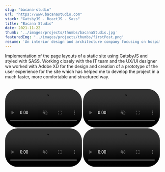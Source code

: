 ```yaml
---
slug: "bacana-studio"
url: "https://www.bacanastudio.com"
stack: "GatsbyJS - ReactJS - Sass"
title: "Bacana Studio"
date: 2021-11-22
thumb: '../images/projects/thumbs/bacanaStudio.jpg'
featuredImg: '../images/projects/thumbs/firstPost.png'
resume: 'An interior design and architecture company focusing on hospitality, workplaces and residential projects around the world. Listening to their clients and understanding their needs, the environment and the communities behind every project is what drives their creativity while strategically developing individual concepts around business models.'
---
```

<p>Implementation of the page layouts of a static site using GatsbyJS and styled with SASS. Working closely with the IT team and the UX/UI designer we worked with Adobe XD for the design and creation of a prototype of the user experience for the site which has helped me to develop the project in a much faster, more comfortable and structured way.</p>
<br/>
<section>
<video
        style='border-radius:40px'
        width="250"
        autoplay="autoplay"
        loop=true
        playsInline
        muted
      >
          <source
            src="https://firebasestorage.googleapis.com/v0/b/portfolio-d5c1c.appspot.com/o/bacana%2Fb1.mp4?alt=media&token=5229ddc4-5218-4e54-969d-9b21dd637537"
            type="video/mp4"
          />
</video>
<video
        style='border-radius:40px'
        width="250"
        autoplay="autoplay"
        loop=true
        playsInline
        muted
      >
          <source
            src="https://firebasestorage.googleapis.com/v0/b/portfolio-d5c1c.appspot.com/o/bacana%2Fb2.mp4?alt=media&token=fcaeaa24-611d-4c0c-9d2a-bd0b8ecf7755"
            type="video/mp4"
          />
</video>
<video
        style='border-radius:40px'
        width="250"
        autoplay="autoplay"
        loop=true
        playsInline
        muted
      >
          <source
            src="https://firebasestorage.googleapis.com/v0/b/portfolio-d5c1c.appspot.com/o/bacana%2Fb3.mp4?alt=media&token=8d9bc87e-54c9-4c22-95a8-40f789b954c5"
            type="video/mp4"
          />
</video>
<video
        style='border-radius:40px'
        width="250"
        autoplay="autoplay"
        loop=true
        playsInline
        muted
      >
          <source
            src="https://firebasestorage.googleapis.com/v0/b/portfolio-d5c1c.appspot.com/o/bacana%2Fb4.mp4?alt=media&token=9703e265-2b9c-4f3f-a40d-dc25c1265662"
            type="video/mp4"
          />
</video>
</section>